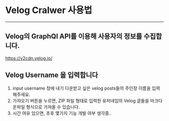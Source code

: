 

# Velog Cralwer 사용법

- - -

## Velog의 GraphQl API를 이용해 사용자의 정보를 수집합니다.

https://v2cdn.velog.io/


## Velog Username 을 입력합니다

1. input username 창에 내기 다운받고 싶은 velog posts들의 주인장 이름을 입력해주세요. 
2. 가쟈오기 버튼을 누르면, ZIP 파일 형태로 입력한 유저네임의 Velog 글들을 마크다운파일 형식으로 가져올 수 있습니다.
3. 시간 여유 있으면, 추후 몇가지 기능 개발 여부 생각중..





